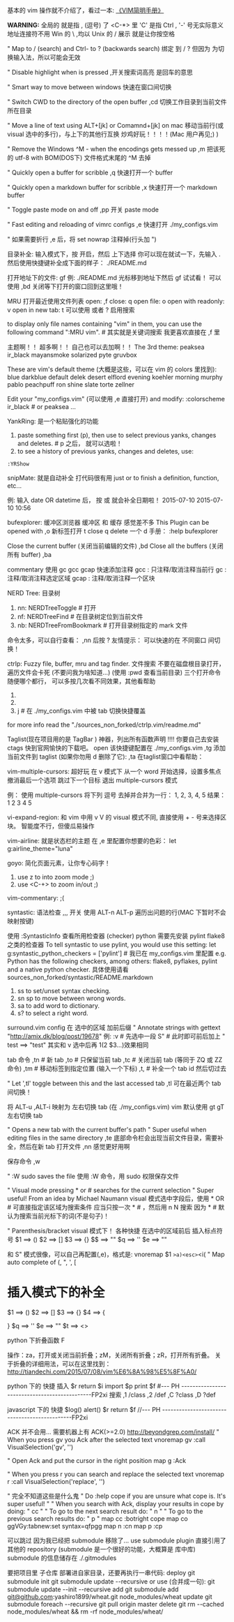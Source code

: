基本的 vim 操作就不介绍了，看过一本: [《VIM简明手册》](https://github.com/Tiande/Practice/blob/master/resource/VIM_Tutorial.md)

**WARNING:**
全局的 <leader> 就是指 , (逗号) 了
<C-*> 里 'C' 是指 Ctrl , '-' 号无实际意义
地址连接符不用 Win 的 \ ,均以 Unix 的 / 展示
<space> 就是让你按空格

" Map <Space> to / (search) and Ctrl-<Space> to ? (backwards search)
绑定 <space> <C-space> 到 / ?
但因为 <C-space> 为切换输入法，所以可能会无效

" Disable highlight when <leader><cr> is pressed
,<cr>开关搜索词高亮
<cr> 是回车的意思

" Smart way to move between windows
<c-hjkl> 快速在窗口间切换

" Switch CWD to the directory of the open buffer
,cd 切换工作目录到当前文件所在目录

" Move a line of text using ALT+[jk] or Comamnd+[jk] on mac
<alt-jk> 移动当前行(或 visual 选中的多行)，与上下的其他行互换 
炒鸡好玩！！！！(Mac 用户再见;) )

" Remove the Windows ^M - when the encodings gets messed up
,m 把该死的 utf-8 with BOM(DOS下) 文件格式末尾的 ^M 去掉

" Quickly open a buffer for scribble
,q 快速打开一个 buffer

" Quickly open a markdown buffer for scribble
,x 快速打开一个 markdown buffer

" Toggle paste mode on and off
,pp 开关 paste mode

" Fast editing and reloading of vimrc configs
,e 快速打开 ./my_configs.vim

" 如果需要折行 ,e 后，将 set nowrap 注释掉(行头加 ")

目录补全:
输入模式下，按 <c-xf> 开启，然后 <c-n><c-p> 上下选择
你可以现在就试一下，先输入 . 然后使用快捷键补全成下面的样子： 
./README.md

打开地址下的文件:
gf
例: ./README.md
光标移到地址下然后 gf 试试看！ 可以使用 ,bd 关闭等下打开的窗口回到这里哦！

MRU
打开最近使用文件列表
open: ,f
close: q
open file: o
open with readonly: v
open in new tab: t
可以使用 <space> 或者 ? 启用搜索

to display only file names containing "vim" in them, you can use the following command ":MRU vim". # 其实就是关键词搜索 我更喜欢直接在 ,f 里 <space>

主题啊！！ 超多啊！！ 自己也可以去加啊！！
The 3rd theme:
peaksea ir_black mayansmoke solarized pyte gruvbox

These are vim's default theme (大概是这些，可以在 vim 的 colors 里找到): 
blue darkblue default delek desert elflord evening koehler morning murphy pablo peachpuff ron shine slate torte zellner

Edit your "my_configs.vim" (可以使用 ,e 直接打开) and modify:
:colorscheme ir_black # or peaksea ...

YankRing: 
是一个粘贴强化的功能
1.  paste something first (p), then use <c-p> <c-n> to select previous yanks, changes and deletes.  # p 之后， <c-n><c-p> 就可以选啦！
2.  to see a history of previous yanks, changes and deletes, use:
```
:YRShow
```

snipMate:
就是自动补全
打代码很有用
just <Tab> or <c-j> to finish a definition, function,  etc...

例: 输入 date OR datetime 后， 按 <tab> 或 <c-j> 就会补全日期啦！
2015-07-10
2015-07-10 10:56

bufexplorer:
缓冲区浏览器
缓冲区 和 缓存 感觉差不多
This Plugin can be opened with
,o
新标签打开
t
close
q
delete 一个
d
手册：
:help bufexplorer

Close the current buffer (关闭当前编辑的文件)
,bd
Close all the buffers (关闭所有 buffer)
,ba

commentary
使用 gc gcc gcap 快速添加注释
gcc : 只注释/取消注释当前行
gc : 注释/取消注释选定区域
gcap : 注释/取消注释一个区块

NERD Tree:
目录树

1.  <leader>nn: NERDTreeToggle # 打开
2.  <leader>nf: NERDTreeFind # 在目录树定位到当前文件
3.  <leader>nb: NERDTreeFromBookmark # 打开目录树指定的 mark 文件

命令太多，可以自行查看：
,nn 后按 ?
友情提示： <c-hjkl> 可以快速的在 不同窗口 间切换！

ctrlp:
Fuzzy file, buffer, mru and tag finder.
文件搜索
不要在磁盘根目录打开，遍历文件会卡死 (不要问我为啥知道...)  (使用 :pwd 查看当前目录)
三个打开命令随便哪个都行， <c-f> <c-b> 可以多按几次看不同效果，其他看帮助

1.  <c-f>
2.  <c-b>
3.  <leader>j # 在 ./my_configs.vim 中被 tab 切换快捷覆盖

for more info read the "./sources_non_forked/ctrlp.vim/readme.md"

Taglist(现在项目用的是 TagBar )
神器，列出所有函数声明 
!!!! 你要自己去安装 ctags 快到官网愉快的下载吧。
open 
该快捷键配置在 ./my_configs.vim
,tg
添加当前文件到 taglist (如果你勿用 d 删除了它):
,ta
在taglist窗口中看帮助：
<F1>

vim-multiple-cursors:
超好玩
在 v 模式下
<C-n> 从一个 word 开始选择，设置多焦点
<C-p> 撤消最后一个选项
<C-x> 跳过下一个目标
<ESC> 退出 multiple-cursors 模式

例：
使用 multiple-cursors 将下列 逗号 去掉并合并为一行：
1,
2,
3,
4,
5
结果：
1 2 3 4 5

vi-expand-region:
和 vim 中用 v V <c-v> 的 visual 模式不同,
直接使用 + - 号来选择区块。
智能度不行，但傻瓜易操作

vim-airline:
就是状态栏的主题
在 ,e 里配置你想要的色彩：
let g:airline_theme="luna"

goyo:
简化页面元素，让你专心码字！
1.  use <leader>z to into zoom mode ;)
2.  use <C--> <C-+> to zoom in/out ;)

vim-commentary:
;(

syntastic:
语法检查 
,,, 开关
使用 ALT-n ALT-p 遍历出问题的行(MAC 下暂时不会映射按键)

使用 :SyntasticInfo 查看所用检查器 (checker)
python 需要先安装 pylint flake8 之类的检查器
To tell syntastic to use pylint, you would use this setting:
let g:syntastic_python_checkers = ['pylint']  # 我已在 my_configs.vim 里配置
e.g. Python has the following checkers, among others: flake8, pyflakes, pylint and a native python checker.
具体使用请看 sources_non_forked/syntastic/README.markdown

1.  <leader>ss to set/unset syntax checking.
2.  <leader>sn <leader>sp to move between wrong words.
3.  <leader>sa to add word to dictionary.
4.  <leader>s? to select a right word.

surround.vim config
在 选中的区域 加前后缀
" Annotate strings with gettext "http://amix.dk/blog/post/19678"
例:
:v # 先选中一段
S" # 此时即可前后加上 "
test ==> "test"
其实和 v 选中后再 $1 ($2 $3...)效果相同

tab 命令
,tn # 新 tab
,to # 只保留当前 tab
,tc # 关闭当前 tab (等同于 ZQ 或 ZZ 命令)
,tm # 移动标签到指定位置 (输入一个下标)
,t, # 补全一个 tab id 然后切过去

" Let ',tl' toggle between this and the last accessed tab
,tl 可在最近两个 tab 间切换！

将 ALT-u ,ALT-i 映射为 左右切换 tab (在 ./my_configs.vim)
vim 默认使用 gt gT 左右切换 tab

" Opens a new tab with the current buffer's path
" Super useful when editing files in the same directory
,te 底部命令栏会出现当前文件目录，需要补全，然后在新 tab 打开文件
,nn 感觉更好用啊

保存命令
,w

" :W sudo saves the file 
使用 :W 命令，用 sudo 权限保存文件

" Visual mode pressing * or # searches for the current selection
" Super useful! From an idea by Michael Naumann
visual 模式选中字段后，使用 * OR # 可直接指定该区域为搜索条件
应当只按一次 * # ，然后用 n N 搜索
因为 * # 默认为搜索当前光标下的词(不是句子)！

" Parenthesis/bracket
visual 模式下！ 各种快捷 在选中的区域前后 插入标点符号
$1 ==> ()
$2 ==> []
$3 ==> {}
$$ ==> ""
$q ==> ''
$e ==> ""

和 S" 模式很像，可以自己再配置(,e)，格式是:
vnoremap $1 <esc>`>a)<esc>`<i(<esc>
" Map auto complete of (, ", ', [
# 插入模式下的补全
$1 ==> ()
$2 ==> []
$3 ==> {}
$4 ==> {

}
$q ==> ''
$e ==> ""
$t ==> <>

python 下折叠函数
F

操作：za，打开或关闭当前折叠；zM，关闭所有折叠；zR，打开所有折叠。
关于折叠的详细用法，可以在这里找到：
http://tiandechi.com/2015/07/08/vim%E6%8A%98%E5%8F%A0/

python 下的 快捷
插入
$r return
$i import
$p print 
$f #--- PH ----------------------------------------------<esc>FP2xi
搜索
,1 /class
,2 /def
,C ?class
,D ?def

javascript 下的 快捷
<c-t> $log()
<c-a> alert()
$r return
$f //--- PH ----------------------------------------------<esc>FP2xi

ACK 
并不会用...
需要机器上有 ACK(>=2.0) http://beyondgrep.com/install/
" When you press gv you Ack after the selected text
vnoremap <silent> gv :call VisualSelection('gv', '')<CR>

" Open Ack and put the cursor in the right position
map <leader>g :Ack 

" When you press <leader>r you can search and replace the selected text
vnoremap <silent> <leader>r :call VisualSelection('replace', '')<CR>

" 完全不知道这些是什么鬼
" Do :help cope if you are unsure what cope is. It's super useful!
"
" When you search with Ack, display your results in cope by doing:
"   <leader>cc
"
" To go to the next search result do:
"   <leader>n
"
" To go to the previous search results do:
"   <leader>p
"
map <leader>cc :botright cope<cr>
map <leader>co ggVGy:tabnew<cr>:set syntax=qf<cr>pgg
map <leader>n :cn<cr>
map <leader>p :cp<cr>

可以跳过
因为我已经把 submodule 移除了...
use submodule plugin
直接引用了其他的 repository (submodule 是一个很好的功能，大概算是 库中库)
submodule 的信息储存在 ./.gitmodules

要把项目里 子仓库 部署进自家目录，还要再执行一串代码:
deploy
git submodule init
git submodule update --recursive
or use (合并成一句):
git submodule update --init --recursive
add
git submodule add git@github.com:yashiro1899/wheat.git node_modules/wheat
update
git submodule foreach --recursive git pull origin master
delete
git rm --cached node_modules/wheat && rm -rf node_modules/wheat/
